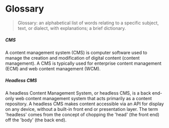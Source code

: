 # Glossary

> Glossary: an alphabetical list of words relating to a specific subject, text, or dialect, with explanations; a brief dictionary.

##### CMS

A content management system (CMS) is computer software used to manage the creation and modification of digital content (content management). A CMS is typically used for enterprise content management (ECM) and web content management (WCM).

##### Headless CMS

A headless Content Management System, or headless CMS, is a back end-only web content management system that acts primarily as a content repository. A headless CMS makes content accessible via an API for display on any device, without a built-in front end or presentation layer. The term 'headless' comes from the concept of chopping the 'head' (the front end) off the 'body' (the back end).
